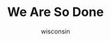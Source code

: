 ---
media: "images/rounds/war/we_are_so_done.png"
media_type: image
title: We Are So Done
author: [wisconsin]
desc: An NTSO laments the horrors of war while emerging from a cloning pod.
---
